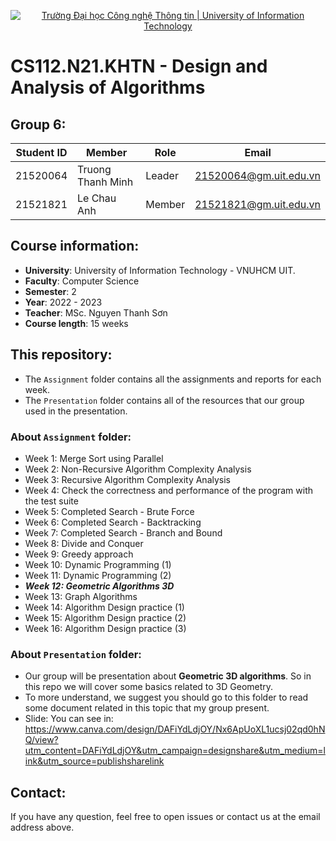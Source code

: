 <p align="center">
  <a href="https://www.uit.edu.vn/" title="Trường Đại học Công nghệ Thông tin" style="border: none;">
    <img src="https://i.imgur.com/WmMnSRt.png" alt="Trường Đại học Công nghệ Thông tin | University of Information Technology">
  </a>
</p>

# CS112.N21.KHTN - Design and Analysis of Algorithms
## Group 6:
|**Student ID**| **Member**|**Role**|**Email**|
|-----------|-----------|-----------|-----------|
|21520064|Truong Thanh Minh|Leader|21520064@gm.uit.edu.vn|
|21521821|Le Chau Anh|Member|21521821@gm.uit.edu.vn|

## Course information:
- **University**: University of Information Technology - VNUHCM UIT.
- **Faculty**: Computer Science
- **Semester**: 2
- **Year**: 2022 - 2023
- **Teacher**: MSc. Nguyen Thanh Sơn
- **Course length**: 15 weeks

## This repository:
- The `Assignment` folder contains all the assignments and reports for each week.
- The `Presentation` folder contains all of the resources that our group used in the presentation.
### About `Assignment` folder:
- Week 1: Merge Sort using Parallel
- Week 2: Non-Recursive Algorithm Complexity Analysis
- Week 3: Recursive Algorithm Complexity Analysis
- Week 4: Check the correctness and performance of the program with the test suite
- Week 5: Completed Search - Brute Force
- Week 6: Completed Search - Backtracking
- Week 7: Completed Search - Branch and Bound
- Week 8: Divide and Conquer
- Week 9: Greedy approach
- Week 10: Dynamic Programming (1)
- Week 11: Dynamic Programming (2)
- _**Week 12: Geometric Algorithms 3D**_
- Week 13: Graph Algorithms
- Week 14: Algorithm Design practice (1)
- Week 15: Algorithm Design practice (2)
- Week 16: Algorithm Design practice (3)

### About `Presentation` folder:
- Our group will be presentation about **Geometric 3D algorithms**. So in this repo we will cover some basics related to 3D Geometry.
- To more understand, we suggest you should go to this folder to read some document related in this topic that my group present.
- Slide: You can see in: https://www.canva.com/design/DAFiYdLdjOY/Nx6ApUoXL1ucsj02qd0hNQ/view?utm_content=DAFiYdLdjOY&utm_campaign=designshare&utm_medium=link&utm_source=publishsharelink
## Contact:
If you have any question, feel free to open issues or contact us at the email address above.
